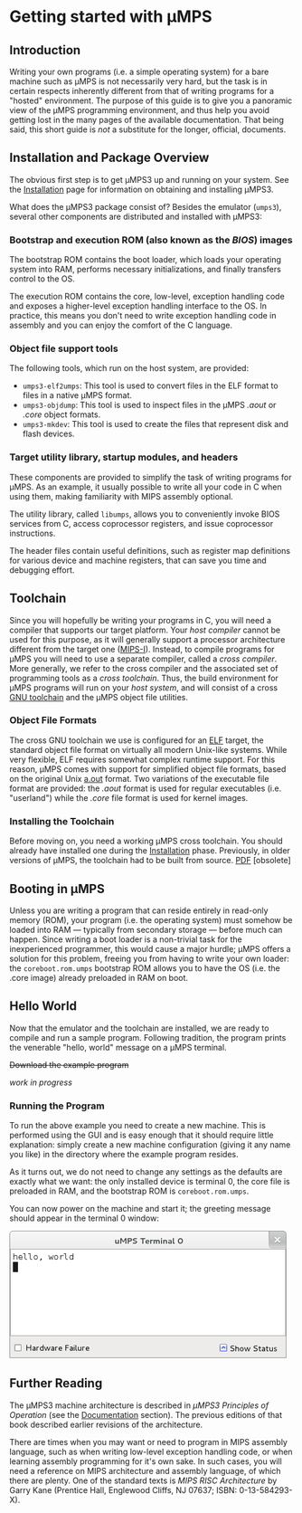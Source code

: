 # Getting started with µMPS

## Introduction

Writing your own programs (i.e. a simple operating system) for a bare machine such as µMPS is not necessarily very hard, but the task is in certain respects inherently different from that of writing programs for a "hosted" environment.
The purpose of this guide is to give you a panoramic view of the µMPS programming environment, and thus help you avoid getting lost in the many pages of the available documentation.
That being said, this short guide is *not* a substitute for the longer, official, documents.

## Installation and Package Overview

The obvious first step is to get µMPS3 up and running on your system.
See the [Installation](installation.md) page for information on obtaining and installing µMPS3.

What does the µMPS3 package consist of?
Besides the emulator (`umps3`), several other components are distributed and installed with µMPS3:

### Bootstrap and execution ROM (also known as the *BIOS*) images

The bootstrap ROM contains the boot loader, which loads your operating system into RAM, performs necessary initializations, and finally transfers control to the OS.

The execution ROM contains the core, low-level, exception handling code and exposes a higher-level exception handling interface to the OS. In practice, this means you don't need to write exception handling code in assembly and you can enjoy the comfort of the C language.

### Object file support tools

The following tools, which run on the host system, are provided:

- `umps3-elf2umps`:
This tool is used to convert files in the ELF format to files in a native µMPS format.
- `umps3-objdump`:
This tool is used to inspect files in the µMPS *.aout* or *.core* object formats.
- `umps3-mkdev`:
This tool is used to create the files that represent disk and flash devices.

### Target utility library, startup modules, and headers

These components are provided to simplify the task of writing programs for µMPS.
As an example, it usually possible to write all your code in C when using them, making familiarity with MIPS assembly optional.

The utility library, called `libumps`, allows you to conveniently invoke BIOS services from C, access coprocessor registers, and issue coprocessor instructions.

The header files contain useful definitions, such as register map definitions for various device and machine registers, that can save you time and debugging effort.

## Toolchain

Since you will hopefully be writing your programs in C, you will need a compiler that supports our target platform.
Your *host compiler* cannot be used for this purpose, as it will generally support a processor architecture different from the target one ([MIPS-I](https://www.linux-mips.org/wiki/Instruction_Set_Architecture#MIPS_I)).
Instead, to compile programs for µMPS you will need to use a separate compiler, called a *cross compiler*.
More generally, we refer to the cross compiler and the associated set of programming tools as a *cross toolchain*.
Thus, the build environment for µMPS programs will run on your *host system*, and will consist of a cross [GNU toolchain](https://en.wikipedia.org/wiki/GNU_toolchain) and the µMPS object file utilities.

### Object File Formats

The cross GNU toolchain we use is configured for an [ELF](https://en.wikipedia.org/wiki/Executable_and_Linkable_Format) target, the standard object file format on virtually all modern Unix-like systems.
While very flexible, ELF requires somewhat complex runtime support.
For this reason, µMPS comes with support for simplified object file formats, based on the original Unix [a.out](https://en.wikipedia.org/wiki/A.out) format.
Two variations of the executable file format are provided: the *.aout* format is used for regular executables (i.e. "userland") while the *.core* file format is used for kernel images.

### Installing the Toolchain

Before moving on, you need a working µMPS cross toolchain.
You should already have installed one during the [Installation](installation.md) phase.
Previously, in older versions of µMPS, the toolchain had to be built from source. [PDF](http://mps.sourceforge.net/pdf/umps-cross-toolchain-guide.pdf) [obsolete]

## Booting in µMPS

Unless you are writing a program that can reside entirely in read-only memory (ROM), your program (i.e. the operating system) must somehow be loaded into RAM — typically from secondary storage — before much can happen.
Since writing a boot loader is a non-trivial task for the inexperienced programmer, this would cause a major hurdle; µMPS offers a solution for this problem, freeing you from having to write your own loader: the `coreboot.rom.umps` bootstrap ROM allows you to have the OS (i.e. the .core image) already preloaded in RAM on boot.

## Hello World

Now that the emulator and the toolchain are installed, we are ready to compile and run a sample program.
Following tradition, the program prints the venerable "hello, world" message on a µMPS terminal.

~~Download the example program~~

*work in progress*

### Running the Program

To run the above example you need to create a new machine.
This is performed using the GUI and is easy enough that it should require little explanation: simply create a new machine configuration (giving it any name you like) in the directory where the example program resides.

As it turns out, we do not need to change any settings as the defaults are exactly what we want: the only installed device is terminal 0, the core file is preloaded in RAM, and the bootstrap ROM is `coreboot.rom.umps`.

You can now power on the machine and start it; the greeting message should appear in the terminal 0 window:

![hello terminal](pictures/hello-terminal.png)

## Further Reading

The µMPS3 machine architecture is described in *µMPS3 Principles of Operation* (see the [Documentation](../../umps.md#Documentation) section).
The previous editions of that book described earlier revisions of the architecture.

There are times when you may want or need to program in MIPS assembly language, such as when writing low-level exception handling code, or when learning assembly programming for it's own sake.
In such cases, you will need a reference on MIPS architecture and assembly language, of which there are plenty.
One of the standard texts is *MIPS RISC Architecture* by Garry Kane (Prentice Hall, Englewood Cliffs, NJ 07637; ISBN: 0-13-584293-X).
